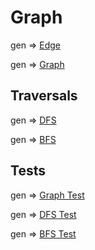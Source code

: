 # Graph

gen => [Edge](src/edge.ts)

gen => [Graph](src/graph.ts)

## Traversals

gen => [DFS](src/traversals/dfs.ts)

gen => [BFS](src/traversals/bfs.ts)

## Tests

gen => [Graph Test](tests/graph.test.ts)

gen => [DFS Test](tests/dfs.test.ts)

gen => [BFS Test](tests/bfs.test.ts)